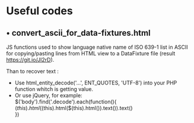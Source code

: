 # Useful codes

• convert_ascii_for_data-fixtures.html
-------------
JS functions used to show language native name of ISO 639-1 list in ASCII for copying/pasting lines from HTML view to a DataFixture file (result https://git.io/JI2rD).

Than to recover text : 
- Use html_entity_decode('...', ENT_QUOTES, 'UTF-8') into your PHP function whitch is getting value.  
- Or use jQuery, for example:  
$('body').find('.decode').each(function(){  
  $(this).html($(this).html($(this).html()).text()).text()  
})
